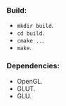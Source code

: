 ### Build:
- `mkdir build`.
- `cd build`.
- `cmake ..`.
- `make`.

### Dependencies:
- OpenGL.
- GLUT.
- GLU.